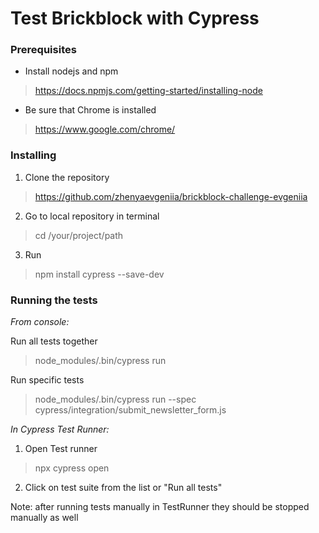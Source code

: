 # Test Brickblock with Cypress

### Prerequisites

- Install nodejs and npm
> https://docs.npmjs.com/getting-started/installing-node

- Be sure that Chrome is installed 
>https://www.google.com/chrome/

### Installing

1. Clone the repository 
> https://github.com/zhenyaevgeniia/brickblock-challenge-evgeniia
2. Go to local repository in terminal
>cd /your/project/path
3. Run
>npm install cypress --save-dev

### Running the tests

_From console:_

Run all tests together
>node_modules/.bin/cypress run

Run specific tests 
>node_modules/.bin/cypress run --spec cypress/integration/submit_newsletter_form.js

_In Cypress Test Runner:_

1. Open Test runner 
> npx cypress open

2. Click on test suite from the list or "Run all tests"

Note: after running tests manually in TestRunner they should be stopped manually as well
